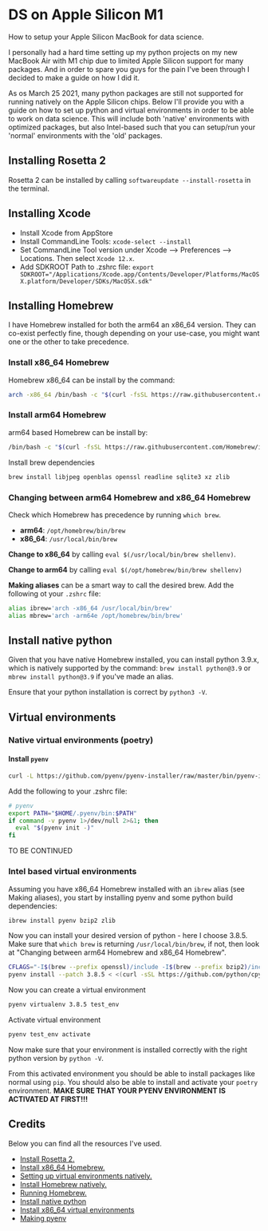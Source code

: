 # DS on Apple Silicon M1
How to setup your Apple Silicon MacBook for data science.

I personally had a hard time setting up my python projects on my new MacBook Air with M1 chip due to limited Apple Silicon support for many packages. And in order to spare you guys for the pain I've been through I decided to make a guide on how I did it.

As os March 25 2021, many python packages are still not supported for running natively on the Apple Silicon chips. Below I'll provide you with a guide on how to set up python and virtual environments in order to be able to work on data science. This will include both 'native' environments with optimized packages, but also Intel-based such that you can setup/run your 'normal' environments with the 'old' packages. 

## Installing Rosetta 2

Rosetta 2 can be installed by calling `softwareupdate --install-rosetta` in the terminal.

## Installing Xcode

- Install Xcode from AppStore
- Install CommandLine Tools: `xcode-select --install`
- Set CommandLine Tool version under Xcode --> Preferences --> Locations. Then select `Xcode 12.x`.
- Add SDKROOT Path to .zshrc file: `export SDKROOT="/Applications/Xcode.app/Contents/Developer/Platforms/MacOSX.platform/Developer/SDKs/MacOSX.sdk"`

## Installing Homebrew

I have Homebrew installed for both the arm64 an x86_64 version. They can co-exist perfectly fine, though depending on your use-case, you might want one or the other to take precedence. 

### Install x86_64 Homebrew 

Homebrew x86_64 can be install by the command:

```bash
arch -x86_64 /bin/bash -c "$(curl -fsSL https://raw.githubusercontent.com/Homebrew/install/master/install.sh)"
```


### Install arm64 Homebrew

arm64 based Homebrew can be install by:

```bash
/bin/bash -c "$(curl -fsSL https://raw.githubusercontent.com/Homebrew/install/HEAD/install.sh)"
```

Install brew dependencies

```bash
brew install libjpeg openblas openssl readline sqlite3 xz zlib
```

### Changing between arm64 Homebrew and x86_64 Homebrew 

Check which Homebrew has precedence by running `which brew`.
- **arm64**: `/opt/homebrew/bin/brew`
- **x86_64**: `/usr/local/bin/brew`

**Change to x86_64** by calling `eval $(/usr/local/bin/brew shellenv)`.

**Change to arm64** by calling `eval $(/opt/homebrew/bin/brew shellenv)`

**Making aliases** can be a smart way to call the desired brew. Add the following ot your `.zshrc` file:
```bash
alias ibrew='arch -x86_64 /usr/local/bin/brew'
alias mbrew='arch -arm64e /opt/homebrew/bin/brew'
```

## Install native python

Given that you have native Homebrew installed, you can install python 3.9.x, which is natively supported by the command:
`brew install python@3.9` or `mbrew install python@3.9` if you've made an alias. 

Ensure that your python installation is correct by `python3 -V`.

## Virtual environments

### Native virtual environments (poetry)

#### Install `pyenv`

```bash
curl -L https://github.com/pyenv/pyenv-installer/raw/master/bin/pyenv-installer | bash
```

Add the following to your .zshrc file:

```bash
# pyenv
export PATH="$HOME/.pyenv/bin:$PATH"
if command -v pyenv 1>/dev/null 2>&1; then
  eval "$(pyenv init -)"
fi
```

TO BE CONTINUED

### Intel based virtual environments

Assuming you have x86_64 Homebrew installed with an `ibrew` alias (see Making aliases), you start by installing pyenv and some python build dependencies:

```bash
ibrew install pyenv bzip2 zlib
```

Now you can install your desired version of python - here I choose 3.8.5. Make sure that `which brew` is returning `/usr/local/bin/brew`, if not, then look at "Changing between arm64 Homebrew and x86_64 Homebrew".

```bash
CFLAGS="-I$(brew --prefix openssl)/include -I$(brew --prefix bzip2)/include -I$(brew --prefix readline)/include -I$(xcrun --show-sdk-path)/usr/include" LDFLAGS="-L$(brew --prefix openssl)/lib -L$(brew --prefix readline)/lib -L$(brew --prefix zlib)/lib -L$(brew --prefix bzip2)/lib" \
pyenv install --patch 3.8.5 < <(curl -sSL https://github.com/python/cpython/commit/8ea6353.patch\?full_index\=1)
```

Now you can create a virtual environment

```bash
pyenv virtualenv 3.8.5 test_env
```

Activate virtual environment

```bash
pyenv test_env activate
```

Now make sure that your environment is installed correctly with the right python version by `python -V`.

From this activated environment you should be able to install packages like normal using `pip`. You should also be able to install and activate your `poetry` environment. **MAKE SURE THAT YOUR PYENV ENVIRONMENT IS ACTIVATED AT FIRST!!!**

## Credits

Below you can find all the resources I've used.

- [Install Rosetta 2.](https://osxdaily.com/2020/12/04/how-install-rosetta-2-apple-silicon-mac/)
- [Install x86_64 Homebrew.](https://stackoverflow.com/questions/65349982/issues-installing-python-3-x-via-pyenv)
- [Setting up virtual environments natively.](https://github.com/rybodiddly/Poetry-Pyenv-Homebrew-Numpy-TensorFlow-on-Apple-Silicon-M1)
- [Install Homebrew natively.](https://osxdaily.com/2021/02/06/installing-homebrew-apple-silicon-mac-native/)
- [Running Homebrew.](https://stackoverflow.com/questions/64882584/how-to-run-the-homebrew-installer-under-rosetta-2-on-m1-macbook/64883440#64883440)
- [Install native python](https://stackoverflow.com/questions/66037766/how-to-install-python-3-9-1-natively-support-to-apple-silicon)
- [Install x86_64 virtual environments](https://stackoverflow.com/questions/65349982/issues-installing-python-3-x-via-pyenv)
- [Making pyenv](https://medium.com/python-every-day/python-development-on-macos-with-pyenv-virtualenv-ec583b92934c)
